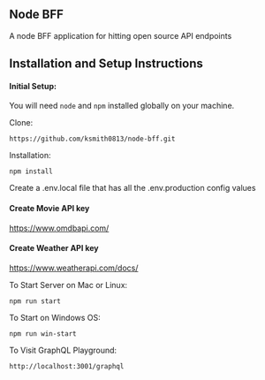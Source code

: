 ## Node BFF

A node BFF application for hitting open source API endpoints

## Installation and Setup Instructions

#### Initial Setup:

You will need `node` and `npm` installed globally on your machine.

Clone:

`https://github.com/ksmith0813/node-bff.git`

Installation:

`npm install`

Create a .env.local file that has all the .env.production config values

#### Create Movie API key

https://www.omdbapi.com/

#### Create Weather API key

https://www.weatherapi.com/docs/


To Start Server on Mac or Linux:

`npm run start`

To Start on Windows OS:

`npm run win-start`

To Visit GraphQL Playground:

`http://localhost:3001/graphql`



